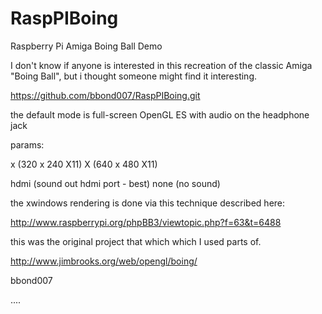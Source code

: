 RaspPIBoing
===========

Raspberry Pi Amiga Boing Ball Demo

I don't know if anyone is interested in this recreation of the classic Amiga "Boing Ball", but i thought someone might find it interesting.

https://github.com/bbond007/RaspPIBoing.git

the default mode is full-screen OpenGL ES with audio on the headphone jack

params:

x (320 x 240 X11)
X (640 x 480 X11)

hdmi (sound out hdmi port - best)
none (no sound)

the xwindows rendering is done via this technique described here:

http://www.raspberrypi.org/phpBB3/viewtopic.php?f=63&t=6488

this was the original project that which which I used parts of.

http://www.jimbrooks.org/web/opengl/boing/

bbond007

....

